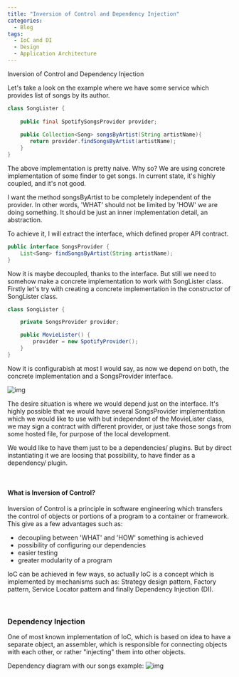 ```yaml
---
title: "Inversion of Control and Dependency Injection"
categories:
  - Blog
tags:
  - IoC and DI
  - Design 
  - Application Architecture
---
```


Inversion of Control and Dependency Injection


Let's take a look on the example where we have some service which provides list of songs by its author.

```java
class SongLister {
    
    public final SpotifySongsProvider provider;
    
    public Collection<Song> songsByArtist(String artistName){
       return provider.findSongsByArtist(artistName);
    }
}
```
The above implementation is pretty naive. Why so?
We are using concrete implementation of some finder to get songs. 
In current state, it's highly coupled, and it's not good.

I want the method songsByArtist to be completely independent of the provider.
In other words, 'WHAT' should not be limited by 'HOW' we are doing something. 
It should be just an inner implementation detail, an abstraction. 

To achieve it, I will extract the interface, which defined proper API contract.

```java 
public interface SongsProvider {
    List<Song> findSongsByArtist(String artistName);
}
```

Now it is maybe decoupled, thanks to the interface. 
But still we need to somehow make a concrete implementation to work with SongLister class.
Firstly let's try with creating a concrete implementation in the constructor of SongLister class.

```java
class SongLister {

    private SongsProvider provider;

    public MovieLister() {
        provider = new SpotifyProvider();
    }
}
```
Now it is configurabish at most I would say, as now we depend on both, the concrete implementation and a SongsProvider interface.

![img]({{site.url}}/assets/blog_images/2022-24-10-inversion-of-control-and-the-dependency-injection/conrete-impl-constructor-initializing.jpg)

The desire situation is where we would depend just on the interface.
It's highly possible that we would have several SongsProvider implementation which we would like to use with but independent of the MovieLister class, 
we may sign a contract with different provider, or just take those songs from some hosted file, for purpose of the local development.

We would like to have them just to be a dependencies/ plugins. But by direct instantiating it we are loosing that possibility, to have finder as a dependency/ plugin. 

<br>

#### What is Inversion of Control?

Inversion of Control is a principle in software engineering which transfers the control of objects or portions of a program to a container or framework. 
This give as a few advantages such as:

* decoupling between 'WHAT' and 'HOW' something is achieved
* possibility of configuring our dependencies
* easier testing 
* greater modularity of a program


IoC can be achieved in few ways, so actually IoC is a concept which is implemented by mechanisms such as: Strategy design pattern, Factory pattern, Service Locator pattern and finally Dependency Injection (DI).

<br>

### Dependency Injection

One of most known implementation of IoC, which is based on idea to have a separate object, an assembler, which is responsible for connecting objects with each other, or rather "injecting" them into other objects. 

Dependency diagram with our songs example:
![img]({{site.url}}/assets/blog_images/2022-24-10-inversion-of-control-and-the-dependency-injection/di-architecture.jpg)

